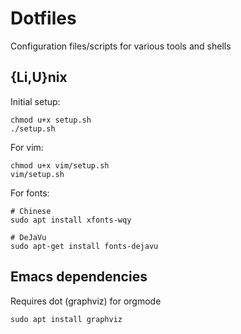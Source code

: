 # Dotfiles

Configuration files/scripts for various tools and shells

## {Li,U}nix

Initial setup:

```
chmod u+x setup.sh
./setup.sh
```

For vim:

```
chmod u+x vim/setup.sh
vim/setup.sh
```

For fonts:

    # Chinese
    sudo apt install xfonts-wqy
    
    # DeJaVu
    sudo apt-get install fonts-dejavu

## Emacs dependencies

Requires dot (graphviz) for orgmode

    sudo apt install graphviz
